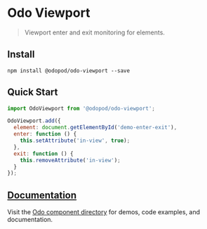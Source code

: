 # Odo Viewport

> Viewport enter and exit monitoring for elements.

## Install

```shell
npm install @odopod/odo-viewport --save
```

## Quick Start

```js
import OdoViewport from '@odopod/odo-viewport';

OdoViewport.add({
  element: document.getElementById('demo-enter-exit'),
  enter: function () {
    this.setAttribute('in-view', true);
  },
  exit: function () {
    this.removeAttribute('in-view');
  }
});
```

## [Documentation][permalink]

Visit the [Odo component directory][permalink] for demos, code examples, and documentation.

[permalink]: https://code.odopod.com/odo-viewport/
